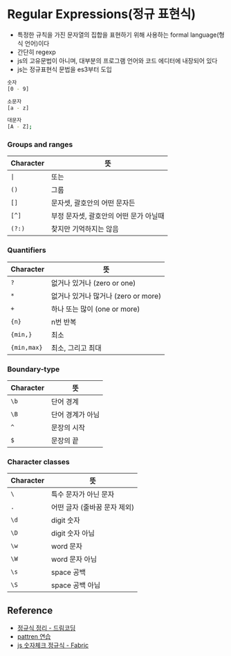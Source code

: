 # Regular Expressions(정규 표현식)

- 특정한 규칙을 가진 문자열의 집합을 표현하기 위해 사용하는 formal language(형식 언어)이다
- 간단히 regexp
- js의 고유문법이 아니며, 대부분의 프로그램 언어와 코드 에디터에 내장되어 있다
- js는 정규표현식 문법을 es3부터 도입

```sh
숫자
[0 - 9]

소문자
[a - z]

대문자
[A - Z];
```

### Groups and ranges

| Character | 뜻                                     |
| --------- | -------------------------------------- |
| `\|`      | 또는                                   |
| `()`      | 그룹                                   |
| `[]`      | 문자셋, 괄호안의 어떤 문자든           |
| `[^]`     | 부정 문자셋, 괄호안의 어떤 문가 아닐때 |
| `(?:)`    | 찾지만 기억하지는 않음                 |

### Quantifiers

| Character   | 뜻                                  |
| ----------- | ----------------------------------- |
| `?`         | 없거나 있거나 (zero or one)         |
| `*`         | 없거나 있거나 많거나 (zero or more) |
| `+`         | 하나 또는 많이 (one or more)        |
| `{n}`       | n번 반복                            |
| `{min,}`    | 최소                                |
| `{min,max}` | 최소, 그리고 최대                   |

### Boundary-type

| Character | 뜻               |
| --------- | ---------------- |
| `\b`      | 단어 경계        |
| `\B`      | 단어 경계가 아님 |
| `^`       | 문장의 시작      |
| `$`       | 문장의 끝        |

### Character classes

| Character | 뜻                           |
| --------- | ---------------------------- |
| `\`       | 특수 문자가 아닌 문자        |
| `.`       | 어떤 글자 (줄바꿈 문자 제외) |
| `\d`      | digit 숫자                   |
| `\D`      | digit 숫자 아님              |
| `\w`      | word 문자                    |
| `\W`      | word 문자 아님               |
| `\s`      | space 공백                   |
| `\S`      | space 공백 아님              |

## Reference

- [정규식 정리 - 드림코딩](https://github.com/dream-ellie/regex)
- [pattren 연습](https://regexr.com/5mhou)
- [js 숫자체크 정규식 - Fabric](https://fabric004.tistory.com/20)
